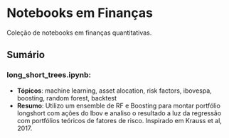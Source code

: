 # Notebooks em Finanças
Coleção de notebooks em finanças quantitativas.

## Sumário
### long_short_trees.ipynb:
  - **Tópicos**: machine learning, asset alocation, risk factors, ibovespa, boosting, random forest, backtest
  - **Resumo**: Utilizo um ensemble de RF e Boosting para montar portfólio longshort com ações do Ibov e analiso o resultado a luz da regressão com portfólios teóricos de fatores de risco. Inspirado em Krauss et al, 2017.
